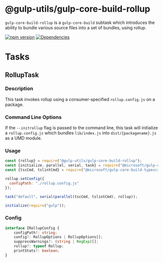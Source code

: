 # @gulp-utils/gulp-core-build-rollup

`gulp-core-build-rollup` is a `gulp-core-build` subtask which introduces the ability to bundle various source files into a set of bundles, using rollup.

[![npm version](https://badge.fury.io/js/%40gulp-utils%2Fgulp-core-build-rollup.svg)](https://badge.fury.io/js/%40gulp-utils%2Fgulp-core-build-rollup)
[![Dependencies](https://david-dm.org/tnc1997/gulp-utils%3Fpath%3Dlibraries%2Fgulp-core-build-rollup.svg)](https://david-dm.org/tnc1997/gulp-utils?path=libraries/gulp-core-build-rollup)

# Tasks

## RollupTask

### Description
This task invokes rollup using a consumer-specified `rollup.config.js` on a package.

### Command Line Options
If the `--initrollup` flag is passed to the command line, this task will initialize a `rollup.config.js` which bundles `lib/index.js` into `dist/{packagename}.js` as a UMD module.

### Usage
```javascript
const {rollup} = require("@gulp-utils/gulp-core-build-rollup");
const {initialize, parallel, serial, task} = require("@microsoft/gulp-core-build");
const {tscCmd, tslintCmd} = require("@microsoft/gulp-core-build-typescript");

rollup.setConfig({
  configPath: "./rollup.config.js"
});

task("default", serial(parallel(tscCmd, tslintCmd), rollup));

initialize(require("gulp"));
```

### Config
```typescript
interface IRollupConfig {
    configPath?: string;
    config?: RollupOptions | RollupOptions[];
    suppressWarnings?: (string | RegExp)[];
    rollup?: typeof Rollup;
    printStats?: boolean;
}
```

